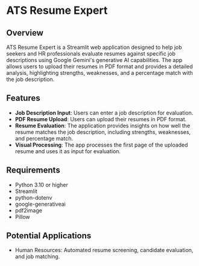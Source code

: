 # ATS Resume Expert

## Overview

ATS Resume Expert is a Streamlit web application designed to help job seekers and HR professionals evaluate resumes against specific job descriptions using Google Gemini's generative AI capabilities. The app allows users to upload their resumes in PDF format and provides a detailed analysis, highlighting strengths, weaknesses, and a percentage match with the job description.

## Features

- **Job Description Input**: Users can enter a job description for evaluation.
- **PDF Resume Upload**: Users can upload their resumes in PDF format.
- **Resume Evaluation**: The application provides insights on how well the resume matches the job description, including strengths, weaknesses, and percentage match.
- **Visual Processing**: The app processes the first page of the uploaded resume and uses it as input for evaluation.

## Requirements

- Python 3.10 or higher
- Streamlit
- python-dotenv
- google-generativeai
- pdf2image
- Pillow

## Potential Applications
- Human Resources: Automated resume screening, candidate evaluation, and job matching.
